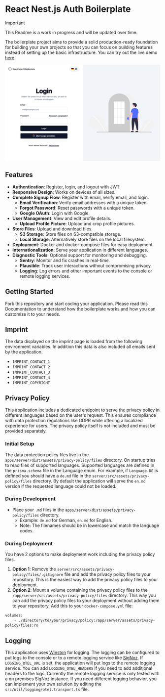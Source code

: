 # React Nest.js Auth Boilerplate

> [!IMPORTANT]
> This Readme is a work in progress and will be updated over time.

The boilerplate project aims to provide a solid production-ready foundation for building your own projects so that you can focus on building features instead of setting up the basic infrastructure. You can try out the live demo [here](https://boilerplate.jschad.de/).

![Login Page](resources/login-page-screenshot.png)

## Features

-   **Authentication**: Register, login, and logout with JWT.
-   **Responsive Design**: Works on devices of all sizes.
-   **Complete Signup Flow**: Register with email, verify email, and login.
    -   **Email Verification**: Verify email addresses with a unique token.
    -   **Forgot Password**: Reset passwords with a unique token.
    -   **Google OAuth**: Login with Google.
-   **User Management**: View and edit profile details.
    -   **Upload Profile Picture**: Upload and crop profile pictures.
-   **Store Files**: Upload and download files.
    -   **S3 Storage**: Store files on S3-compatible storage.
    -   **Local Storage**: Alternatively store files on the local filesystem.
-   **Deployment**: Docker and docker-compose files for easy deployment.
-   **Internationalization**: Serve your application in different languages.
-   **Diagnostic Tools**: Optional support for monitoring and debugging.
    -   **Sentry**: Monitor and fix crashes in real-time.
    -   **Plausible**: Track user interactions without compromising privacy.
    -   **Logging**: Log errors and other important events to the console or remote logging services.

## Getting Started

Fork this repository and start coding your application. Please read this Documentation to understand how the boilerplate works and how you can customize it to your needs.

## Imprint

The data displayed on the imprint page is loaded from the following environment variables. In addition this data is also included all emails sent by the application.

-   `IMPRINT_CONTACT_1`
-   `IMPRINT_CONTACT_2`
-   `IMPRINT_CONTACT_3`
-   `IMPRINT_CONTACT_4`
-   `IMPRINT_COPYRIGHT`

## Privacy Policy

This application includes a dedicated endpoint to serve the privacy policy in different languages based on the user's request. This ensures compliance with data protection regulations like GDPR while offering a localized experience for users. The privacy policy itself is not included and must be provided separately.

### Initial Setup

The data protection policy files live in the `apps/server/dist/assets/privacy-policy/files` directory. On startup tries to read files of supported languages. Supported languages are defined in the `prisma.schema` file in the Language enum. For example, if `Language.DE` is defined you should have a `de.md` file in the `server/src/assets/privacy-policy/files` directory. By default the application will serve the `en.md` version if the requested language could not be loaded.

### During Development

-   Place your `.md` files in the `apps/server/dist/assets/privacy-policy/files` directory.
    -   Example: `de.md` for German, `en.md` for English.
    -   Note: The filenames should be in lowercase and match the language codes.

### During Deployment

You have 2 options to make deployment work including the privacy policy files.

1. **Option 1**: Remove the `server/src/assets/privacy-policy/files/.gitignore` file and add the privacy policy files to your repository. This is the easiest way to add the privacy policy files to your deployment.
2. **Option 2**: Mount a volume containing the privacy policy files to the `/app/server/src/assets/privacy-policy/files` directory. This way you can add the privacy policy files to your deployment without adding them to your repository. Add this to your `docker-compose.yml` file:

```
volumes:
    - ./directory/to/your/privacy/policy:/app/server/assets/privacy-policy/files:ro
```

## Logging

This application uses [Winston](https://github.com/winstonjs/winston) for logging. The logging can be configured to put logs to the console or to a remote logging service like [SigNoz](https://signoz.io/). If `LOGGING_OTEL_URL` is set, the application will put logs to the remote logging service. You can add `LOGGING_OTEL_HEADERS` if you need to add additional headers to the logs. Currently the remote logging service is only tested with a on premises SigNoz instance. If you need different logging behavior, you can implement your own solution by editing the `src/util/logging/otel.transport.ts` file.
